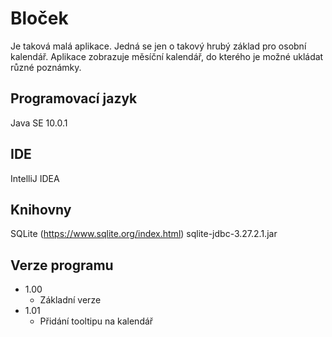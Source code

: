 # Bloček
Je taková malá aplikace. Jedná se jen o takový hrubý základ pro osobní kalendář. Aplikace zobrazuje měsíční kalendář, do kterého je možné ukládat různé poznámky.

## Programovací jazyk

Java SE 10.0.1

## IDE

IntelliJ IDEA

## Knihovny

SQLite (https://www.sqlite.org/index.html)
sqlite-jdbc-3.27.2.1.jar

## Verze programu

* 1.00
    * Základní verze
* 1.01
    * Přidání tooltipu na kalendář
